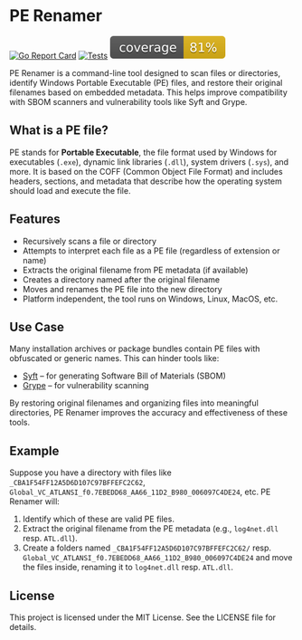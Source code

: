 # PE Renamer

[![Go Report Card](https://goreportcard.com/badge/github.com/TomTonic/pe_renamer)](https://goreportcard.com/report/github.com/TomTonic/pe_renamer)
[![Tests](https://github.com/TomTonic/pe_renamer/actions/workflows/coverage.yml/badge.svg?branch=main)](https://github.com/TomTonic/pe_renamer/actions/workflows/coverage.yml)
![coverage](https://raw.githubusercontent.com/TomTonic/pe_renamer/badges/.badges/main/coverage.svg)

PE Renamer is a command-line tool designed to scan files or directories, identify Windows Portable Executable (PE) files, and restore their original filenames based on embedded metadata. This helps improve compatibility with SBOM scanners and vulnerability tools like Syft and Grype.

## What is a PE file?

PE stands for **Portable Executable**, the file format used by Windows for executables (`.exe`), dynamic link libraries (`.dll`), system drivers (`.sys`), and more. It is based on the COFF (Common Object File Format) and includes headers, sections, and metadata that describe how the operating system should load and execute the file.

## Features

- Recursively scans a file or directory
- Attempts to interpret each file as a PE file (regardless of extension or name)
- Extracts the original filename from PE metadata (if available)
- Creates a directory named after the original filename
- Moves and renames the PE file into the new directory
- Platform independent, the tool runs on Windows, Linux, MacOS, etc.

## Use Case

Many installation archives or package bundles contain PE files with obfuscated or generic names. This can hinder tools like:

- [Syft](https://github.com/anchore/syft) – for generating Software Bill of Materials (SBOM)
- [Grype](https://github.com/anchore/grype) – for vulnerability scanning

By restoring original filenames and organizing files into meaningful directories, PE Renamer improves the accuracy and effectiveness of these tools.

## Example

Suppose you have a directory with files like `_CBA1F54FF12A5D6D107C97BFFEFC2C62`, `Global_VC_ATLANSI_f0.7EBEDD68_AA66_11D2_B980_006097C4DE24`, etc. PE Renamer will:

1. Identify which of these are valid PE files.
2. Extract the original filename from the PE metadata (e.g., `log4net.dll` resp. `ATL.dll`).
3. Create a folders named `_CBA1F54FF12A5D6D107C97BFFEFC2C62/` resp. `Global_VC_ATLANSI_f0.7EBEDD68_AA66_11D2_B980_006097C4DE24` and move the files inside, renaming it to `log4net.dll` resp. `ATL.dll`.

## License

This project is licensed under the MIT License. See the LICENSE file for details.
